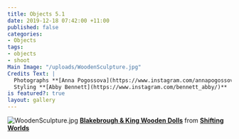```yaml
---
title: Objects 5.1
date: 2019-12-18 07:42:00 +11:00
published: false
categories:
- Objects
tags:
- objects
- shoot
Main Image: "/uploads/WoodenSculpture.jpg"
Credits Text: |
  Photographs **[Anna Pogossova](https://www.instagram.com/annapogossova/)** at **[B&A](https://www.instagram.com/barepsau/)**
  Styling **[Abby Bennett](https://www.instagram.com/bennett_abby/)**
is featured?: true
layout: gallery
---
```


![WoodenSculpture.jpg](/uploads/WoodenSculpture.jpg)
**[Blakebrough & King Wooden Dolls](https://shifting-worlds.com/collections/objects/products/blakebroughkingsamuraiwoodendoll)** from **[Shifting Worlds](https://www.instagram.com/shiftingworlds/)** 

